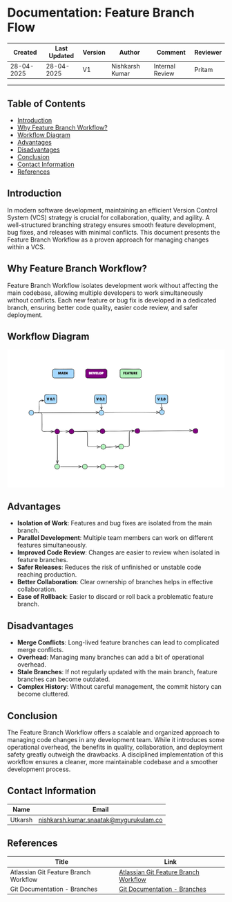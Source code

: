 # Documentation: Feature Branch Flow

| Created     | Last Updated | Version | Author          | Comment         | Reviewer |
|-------------|--------------|---------|-----------------|-----------------|----------|
| 28-04-2025  |  28-04-2025  | V1      | Nishkarsh Kumar | Internal Review | Pritam   |

---

## Table of Contents

- [Introduction](#introduction)
- [Why Feature Branch Workflow?](#why-feature-branch-workflow)
- [Workflow Diagram](#workflow-diagram)
- [Advantages](#advantages)
- [Disadvantages](#disadvantages)
- [Conclusion](#conclusion)
- [Contact Information](#contact-information)
- [References](#references)

## Introduction

In modern software development, maintaining an efficient Version Control System (VCS) strategy is crucial for collaboration, quality, and agility. A well-structured branching strategy ensures smooth feature development, bug fixes, and releases with minimal conflicts. This document presents the Feature Branch Workflow as a proven approach for managing changes within a VCS.

## Why Feature Branch Workflow?

Feature Branch Workflow isolates development work without affecting the main codebase, allowing multiple developers to work simultaneously without conflicts. Each new feature or bug fix is developed in a dedicated branch, ensuring better code quality, easier code review, and safer deployment.

## Workflow Diagram

![Feature Branch Workflow](https://github.com/Nishkarsh9/images/blob/main/Screenshot%202025-04-28%20165008.png)

## Advantages

- **Isolation of Work**: Features and bug fixes are isolated from the main branch.
- **Parallel Development**: Multiple team members can work on different features simultaneously.
- **Improved Code Review**: Changes are easier to review when isolated in feature branches.
- **Safer Releases**: Reduces the risk of unfinished or unstable code reaching production.
- **Better Collaboration**: Clear ownership of branches helps in effective collaboration.
- **Ease of Rollback**: Easier to discard or roll back a problematic feature branch.

## Disadvantages

- **Merge Conflicts**: Long-lived feature branches can lead to complicated merge conflicts.
- **Overhead**: Managing many branches can add a bit of operational overhead.
- **Stale Branches**: If not regularly updated with the main branch, feature branches can become outdated.
- **Complex History**: Without careful management, the commit history can become cluttered.

## Conclusion

The Feature Branch Workflow offers a scalable and organized approach to managing code changes in any development team. While it introduces some operational overhead, the benefits in quality, collaboration, and deployment safety greatly outweigh the drawbacks. A disciplined implementation of this workflow ensures a cleaner, more maintainable codebase and a smoother development process.

## Contact Information

| **Name**    | **Email**                |
|-------------|--------------------------|
| Utkarsh     | nishkarsh.kumar.snaatak@mygurukulam.co  |

## References

| **Title**                                                  | **Link**                                                                                                 |
|------------------------------------------------------------|----------------------------------------------------------------------------------------------------------|
| Atlassian Git Feature Branch Workflow                      | [Atlassian Git Feature Branch Workflow](https://www.atlassian.com/git/tutorials/comparing-workflows/feature-branch-workflow) |
| Git Documentation - Branches                               | [Git Documentation - Branches](https://git-scm.com/book/en/v2/Git-Branching-Branches-in-a-Nutshell)         |
